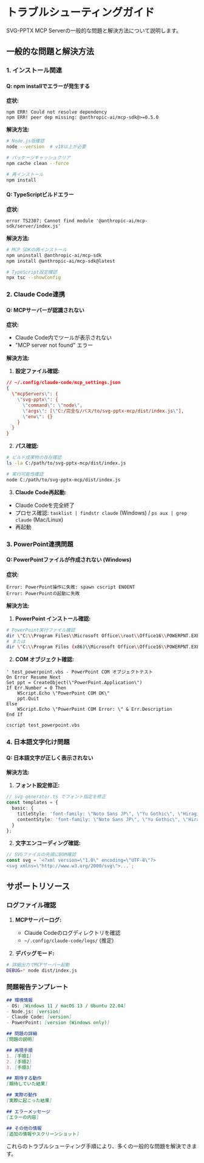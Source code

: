 # トラブルシューティングガイド

SVG-PPTX MCP Serverの一般的な問題と解決方法について説明します。

## 一般的な問題と解決方法

### 1. インストール関連

#### Q: npm installでエラーが発生する

**症状:**
```
npm ERR! Could not resolve dependency
npm ERR! peer dep missing: @anthropic-ai/mcp-sdk@>=0.5.0
```

**解決方法:**
```bash
# Node.js版確認
node --version  # v18以上が必要

# パッケージキャッシュクリア
npm cache clean --force

# 再インストール
npm install
```

#### Q: TypeScriptビルドエラー

**症状:**
```
error TS2307: Cannot find module '@anthropic-ai/mcp-sdk/server/index.js'
```

**解決方法:**
```bash
# MCP SDKの再インストール
npm uninstall @anthropic-ai/mcp-sdk
npm install @anthropic-ai/mcp-sdk@latest

# TypeScript設定確認
npx tsc --showConfig
```

### 2. Claude Code連携

#### Q: MCPサーバーが認識されない

**症状:**
- Claude Code内でツールが表示されない
- "MCP server not found" エラー

**解決方法:**

1. **設定ファイル確認:**
```json
// ~/.config/claude-code/mcp_settings.json
{
  \"mcpServers\": {
    \"svg-pptx\": {
      \"command\": \"node\",
      \"args\": [\"C:/完全な/パス/to/svg-pptx-mcp/dist/index.js\"],
      \"env\": {}
    }
  }
}
```

2. **パス確認:**
```bash
# ビルド成果物の存在確認
ls -la C:/path/to/svg-pptx-mcp/dist/index.js

# 実行可能性確認
node C:/path/to/svg-pptx-mcp/dist/index.js
```

3. **Claude Code再起動:**
- Claude Codeを完全終了
- プロセス確認: `tasklist | findstr claude` (Windows) / `ps aux | grep claude` (Mac/Linux)
- 再起動

### 3. PowerPoint連携問題

#### Q: PowerPointファイルが作成されない (Windows)

**症状:**
```
Error: PowerPoint操作に失敗: spawn cscript ENOENT
Error: PowerPointの起動に失敗
```

**解決方法:**

1. **PowerPoint インストール確認:**
```bash
# PowerPoint実行ファイル確認
dir \"C:\\Program Files\\Microsoft Office\\root\\Office16\\POWERPNT.EXE\"
# または
dir \"C:\\Program Files (x86)\\Microsoft Office\\Office16\\POWERPNT.EXE\"
```

2. **COM オブジェクト確認:**
```vbs
' test_powerpoint.vbs - PowerPoint COM オブジェクトテスト
On Error Resume Next
Set ppt = CreateObject(\"PowerPoint.Application\")
If Err.Number = 0 Then
    WScript.Echo \"PowerPoint COM OK\"
    ppt.Quit
Else
    WScript.Echo \"PowerPoint COM Error: \" & Err.Description
End If
```

```bash
cscript test_powerpoint.vbs
```

### 4. 日本語文字化け問題

#### Q: 日本語文字が正しく表示されない

**解決方法:**

1. **フォント設定修正:**
```typescript
// svg-generator.ts でフォント指定を修正
const templates = {
  basic: {
    titleStyle: 'font-family: \"Noto Sans JP\", \"Yu Gothic\", \"Hiragino Sans\", Arial, sans-serif; ...',
    contentStyle: 'font-family: \"Noto Sans JP\", \"Yu Gothic\", \"Hiragino Sans\", Arial, sans-serif; ...'
  }
};
```

2. **文字エンコーディング確認:**
```typescript
// SVGファイルの先頭にBOM確認
const svg = `<?xml version=\"1.0\" encoding=\"UTF-8\"?>
<svg xmlns=\"http://www.w3.org/2000/svg\">...`;
```

## サポートリソース

### ログファイル確認

1. **MCPサーバーログ:**
   - Claude Codeのログディレクトリを確認
   - `~/.config/claude-code/logs/` (推定)

2. **デバッグモード:**
```bash
# 詳細出力でMCPサーバー起動
DEBUG=* node dist/index.js
```

### 問題報告テンプレート

```markdown
## 環境情報
- OS: [Windows 11 / macOS 13 / Ubuntu 22.04]
- Node.js: [version]
- Claude Code: [version]
- PowerPoint: [version (Windows only)]

## 問題の詳細
[問題の説明]

## 再現手順
1. [手順1]
2. [手順2]
3. [手順3]

## 期待する動作
[期待していた結果]

## 実際の動作
[実際に起こった結果]

## エラーメッセージ
[エラーの内容]

## その他の情報
[追加の情報やスクリーンショット]
```

これらのトラブルシューティング手順により、多くの一般的な問題を解決できます。